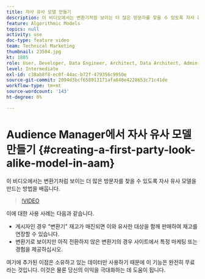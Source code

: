 ```yaml
---
title: 자사 유사 모델 만들기
description: 이 비디오에서는 변환기처럼 보이는 더 많은 방문자를 찾을 수 있도록 자사 유사 모델을 만드는 방법을 배웁니다.
feature: Algorithmic Models
topics: null
activity: use
doc-type: feature video
team: Technical Marketing
thumbnail: 23504.jpg
kt: 1805
role: User, Developer, Data Engineer, Architect, Data Architect, Admin, Leader
level: Intermediate
exl-id: c38ab8f8-ec0f-44ac-b72f-479356c9950e
source-git-commit: 2094d3bcf658913171afa848e4228653c71c41de
workflow-type: tm+mt
source-wordcount: '143'
ht-degree: 0%

---
```


# Audience Manager에서 자사 유사 모델 만들기 {#creating-a-first-party-look-alike-model-in-aam}

이 비디오에서는 변환기처럼 보이는 더 많은 방문자를 찾을 수 있도록 자사 유사 모델을 만드는 방법을 배웁니다.

>[!VIDEO](https://video.tv.adobe.com/v/30933/?quality=12&captions=kor)

이에 대한 사용 사례는 다음과 같습니다.

* 게시자인 경우 &quot;변환기&quot; 재고가 매진되면 이와 유사한 대상을 함께 판매하여 재고를 연장할 수 있습니다.
* 변환기로 보이지만 아직 전환하지 않은 변환기의 경우 사이트에서 특정 마케팅 또는 경험을 제공하십시오.

여기에 추가된 이점은 소유하고 있는 데이터만 사용하기 때문에 이 기능은 완전히 무료라는 것입니다. 이것은 물론 당신의 이익을 극대화하는 데 도움이 됩니다.
